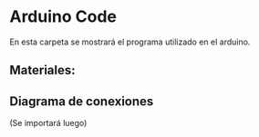 # Arduino Code

En esta carpeta se mostrará el programa utilizado en el arduino.
## Materiales:



## Diagrama de conexiones
(Se importará luego)